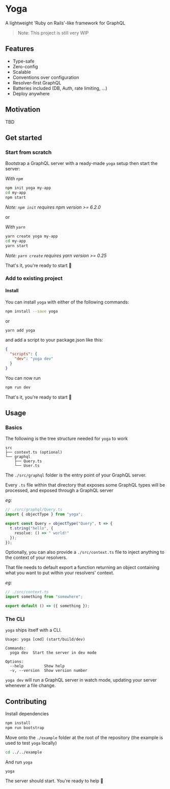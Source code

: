 # Yoga

A lightweight 'Ruby on Rails'-like framework for GraphQL

> Note: This project is still very WIP

## Features

- Type-safe
- Zero-config
- Scalable
- Conventions over configuration
- Resolver-first GraphQL
- Batteries included (DB, Auth, rate limiting, ...)
- Deploy anywhere

## Motivation

TBD

## Get started

### Start from scratch

Bootstrap a GraphQL server with a ready-made `yoga` setup then
start the server:

_With `npm`_

```bash
npm init yoga my-app
cd my-app
npm start
```

_Note: `npm init` requires npm version >= 6.2.0_

or

_With `yarn`_

```bash
yarn create yoga my-app
cd my-app
yarn start
```

_Note: `yarn create` requires yarn version >= 0.25_

That's it, you're ready to start 🙌

### Add to existing project

#### Install

You can install `yoga` with either of the following commands:

```bash
npm install --save yoga
```

or

```bash
yarn add yoga
```

and add a script to your package.json like this:

```json
{
  "scripts": {
    "dev": "yoga dev"
  }
}
```

You can now run

```bash
npm run dev
```

That's it, you're ready to start 🙌

## Usage

### Basics

The following is the tree structure needed for `yoga` to work

```
src
├── context.ts (optional)
└── graphql
    ├── Query.ts
    └── User.ts
```

The `./src/graphql` folder is the entry point of your GraphQL server.

Every `.ts` file within that directory that exposes some GraphQL types will be processed, and exposed through a GraphQL server

_eg:_

```ts
// ./src/graphql/Query.ts
import { objectType } from "yoga";

export const Query = objectType("Query", t => {
  t.string("hello", {
    resolve: () => " world!"
  });
});
```

Optionally, you can also provide a `./src/context.ts` file to inject anything to the context of your resolvers.

That file needs to default export a function returning an object containing what you want to put within your resolvers' context.

_eg:_

```ts
// ./src/context.ts
import something from "somewhere";

export default () => ({ something });
```

### The CLI

`yoga` ships itself with a CLI.

```
Usage: yoga [cmd] (start/build/dev)

Commands:
  yoga dev  Start the server in dev mode

Options:
  --help         Show help
  -v, --version  Show version number
```

`yoga dev` will run a GraphQL server in watch mode, updating your server whenever a file change.

## Contributing

Install dependencies

```bash
npm install
npm run bootstrap
```

Move onto the `./example` folder at the root of the repository (the example is used to test `yoga` locally)

```bash
cd ../../example
```

And run `yoga`

```
yoga
```

The server should start. You're ready to help 🙏

